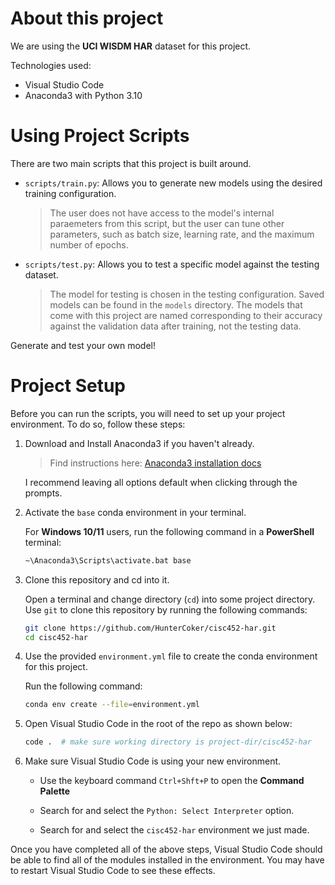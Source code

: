 # About this project

We are using the **UCI WISDM HAR** dataset for this project.

Technologies used:
- Visual Studio Code
- Anaconda3 with Python 3.10

# Using Project Scripts

There are two main scripts that this project is built around.
- `scripts/train.py`: Allows you to generate new models using the desired training configuration.
  > The user does not have access to the model's internal paraemeters from this script, but the user can tune other parameters, such as batch size, learning rate, and the maximum number of epochs.

- `scripts/test.py`: Allows you to test a specific model against the testing dataset.
  > The model for testing is chosen in the testing configuration. Saved models can be found in the `models` directory. The models that come with this project are named corresponding to their accuracy against the validation data after training, not the testing data.

Generate and test your own model!

# Project Setup

Before you can run the scripts, you will need to set up your project environment. To do so, follow these steps:
1. Download and Install Anaconda3 if you haven't already.

   > Find instructions here:
   > [Anaconda3 installation docs](https://docs.conda.io/projects/conda/en/latest/user-guide/install/index.html)

   I recommend leaving all options default when clicking through the prompts.

2. Activate the `base` conda environment in your terminal.

   For **Windows 10/11** users, run the following command in a **PowerShell** terminal:

   ```bash
   ~\Anaconda3\Scripts\activate.bat base
   ```

3. Clone this repository and cd into it.

   Open a terminal and change directory (`cd`) into some project directory. Use `git` to clone this
   repository by running the following commands:

   ```bash
   git clone https://github.com/HunterCoker/cisc452-har.git
   cd cisc452-har
   ```

4. Use the provided `environment.yml` file to create the conda environment for this project.

   Run the following command:

   ```bash
   conda env create --file=environment.yml
   ```

5. Open Visual Studio Code in the root of the repo as shown below:

   ```bash
   code .  # make sure working directory is project-dir/cisc452-har
   ```

6. Make sure Visual Studio Code is using your new environment.

   - Use the keyboard command `Ctrl+Shft+P` to open the **Command Palette**

   - Search for and select the `Python: Select Interpreter` option.

   - Search for and select the `cisc452-har` environment we just made.

Once you have completed all of the above steps, Visual Studio Code should be able to find all of the modules installed in the environment. You may have to restart Visual Studio Code to see these effects.
